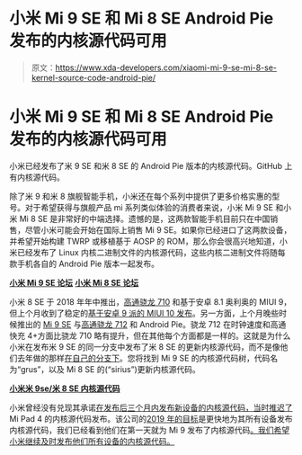 # 小米 Mi 9 SE 和 Mi 8 SE Android Pie 发布的内核源代码可用

> 原文：<https://www.xda-developers.com/xiaomi-mi-9-se-mi-8-se-kernel-source-code-android-pie/>

# 小米 Mi 9 SE 和 Mi 8 SE Android Pie 发布的内核源代码可用

小米已经发布了米 9 SE 和米 8 SE 的 Android Pie 版本的内核源代码。GitHub 上有内核源代码。

除了米 9 和米 8 旗舰智能手机，小米还在每个系列中提供了更多价格实惠的型号。对于希望获得与旗舰产品 mi 系列类似体验的消费者来说，小米 Mi 9 SE 和小米 Mi 8 SE 是非常好的中端选择。遗憾的是，这两款智能手机目前只在中国销售，尽管小米可能会开始在国际上销售 Mi 9 SE。如果你已经进口了这两款设备，并希望开始构建 TWRP 或移植基于 AOSP 的 ROM，那么你会很高兴地知道，小米已经发布了 Linux 内核二进制文件的内核源代码，这些内核二进制文件将随每款手机各自的 Android Pie 版本一起发布。

[**小米 Mi 9 SE 论坛**](https://forum.xda-developers.com/mi-9-se) [**小米 Mi 8 SE 论坛**](https://forum.xda-developers.com/mi-8-se)

小米 8 SE 于 2018 年年中推出，[高通骁龙 710](https://www.xda-developers.com/qualcomm-snapdragon-710-announcement/) 和基于安卓 8.1 奥利奥的 MIUI 9，但上个月收到了稳定的[基于安卓 9 派的 MIUI 10 发布](https://www.xda-developers.com/xiaomi-mi-8-se-stable-miui-10-android-pie/)。另一方面，上个月晚些时候推出的 [Mi 9 SE](https://www.xda-developers.com/xiaomi-mi-9-se-first-qualcomm-snapdragon-712/) 与[高通骁龙 712](https://www.xda-developers.com/qualcomm-snapdragon-712-announced/) 和 Android Pie。骁龙 712 在时钟速度和高通快充 4+方面比骁龙 710 略有提升，但在其他每个方面都是一样的。这就是为什么小米在发布米 9 SE 的同一分支中发布了米 8 SE 的更新内核源代码，而不是像他们去年做的那样[在自己的分支下](https://www.xda-developers.com/xiaomi-mi-8-se-kernel-source-code/)。您将找到 Mi 9 SE 的内核源代码树，代码名为“grus”，以及 Mi 8 SE 的(“sirius”)更新内核源代码。

[**小米米 9se/米 8 SE 内核源代码**](https://github.com/MiCode/Xiaomi_Kernel_OpenSource/tree/grus-p-oss)

小米曾经没有兑现其承诺[在发布后三个月内发布新设备的内核源代码，当时](https://www.xda-developers.com/xiaomi-aims-to-release-kernel-source-code-for-new-devices-within-3-months-after-launch/)[推迟了](https://www.xda-developers.com/xiaomi-mi-pad-4-kernel-source-finally-available/)Mi Pad 4 的内核源代码发布。该公司的[2019 年的目标](https://www.xda-developers.com/xiaomi-2019-goal-release-kernel-source-code/)是更快地为其所有设备发布内核源代码，我们已经看到他们在第一天就为 Mi 9 发布了内核源代码[。我们希望小米继续及时发布他们所有设备的内核源代码。](https://www.xda-developers.com/xiaomi-mi-9-kernel-source-code-available/)
